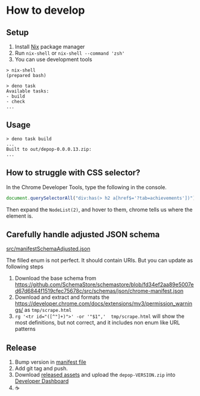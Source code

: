 # How to develop

## Setup

1. Install [Nix](https://nixos.org/) package manager
2. Run `nix-shell` or `nix-shell --command 'zsh'`
3. You can use development tools

```console
> nix-shell
(prepared bash)

> deno task
Available tasks:
- build
- check
...
```

## Usage

```console
> deno task build
...
Built to out/depop-0.0.0.13.zip:
...
```

## How to struggle with CSS selector?

In the Chrome Developer Tools, type the following in the console.

```javascript
document.querySelectorAll("div:has(> h2 a[href$='?tab=achievements'])");
```

Then expand the `NodeList(2)`, and hover to them, chrome tells us where the element is.

## Carefully handle adjusted JSON schema

[src/manifestSchemaAdjusted.json](src/manifestSchemaAdjusted.json)

The filled enum is not perfect. It should contain URIs. But you can update as following steps

1. Download the base schema from <https://github.com/SchemaStore/schemastore/blob/fd34ef2aa89e5007ed67d6844f1519cfec75678c/src/schemas/json/chrome-manifest.json>
1. Download and extract and formats the <https://developer.chrome.com/docs/extensions/mv3/permission_warnings/> as `tmp/scrape.html`
1. `rg '<tr id="([^"]+)">' -or '"$1",'  tmp/scrape.html` will show the most definitions, but not correct, and it includes non enum like URL patterns

## Release

1. Bump version in [manifest file](manifest.json)
2. Add git tag and push.
3. Download [released assets](https://github.com/kachick/depop/releases) and upload the `depop-VERSION.zip` into [Developer Dashboard](https://chrome.google.com/webstore/devconsole/2dc05d4b-8c8e-4356-a2be-080a15ab2903/bblbchjekobacogfioehogggccfagkmk/edit/package)
4. ☕
